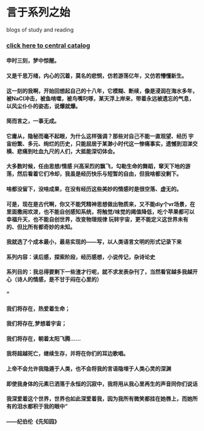 # 言于系列之始
blogs of study and reading
### [click here to central catalog](https://ahajunzi.github.io/web_building/index.html)

#### 申时三刻，梦中惊醒。
####        又是千思万绪，内心的沉着，莫名的悲悯，仿若游荡亿年，又仿若懵懂新生。
####        这一刻的我啊，开始回想起自己的十八年，它模糊、断续，像是浸润在海水多年，被NaCl冲击，被鱼啃噬，被鸟嘴叼啄，某天浮上岸来，带着永远被遗忘的气息，以风尘仆仆的姿态，说爆就爆。

####        简而言之，一事无成。
####    它庸从，隐秘而毫不起眼，为什么这样强调？那些对自己不能一直观望、经历 宇宙纷繁、多元、绚烂的历史，只能屈居于某渺小时代这一惨痛事实，遗憾到泪涕交横、悲痛到吐血九尺的人们，大抵能深切体会。

####       大多数时候，任由思想/情感 兴高采烈的飘飞，勾勒生命的舞蹈，窜天下地的游荡，然后看着它们冷却，我虽是经历快乐与短暂的自由，但我啥都没剩下。
####      啥都没留下，没啥成果，在没有经历这些美妙的情感时是很空落、虚无的。
####      可是，现在是古代啊，你又不能凭精神思想做出物质来，又不能diy个vr场景，在里面撒闹欢泼，也不能自创感知系统，将触觉/味觉的阈值降低，吃个苹果都可以幸福升天，也不能自创世界，改变物理规律 玩转宇宙，更不能定义这世界未有的、但比所有都奇妙的未知。
####     我就选了个成本最小，最易实现的——写，以人类语言文明的形式记录下来
####     系列内容：读后感，探索阶段，经历感想，小说传记，杂诗论史
####     系列目的：我总得要剩下一些渣才行呢，就不求发表杂刊了，当然看官越多我越开心（诗人的情感，是不甘于闷在心里的）


####     “ 
####    我们将存在，热爱着生命；
####    我们将存在,梦想着宇宙；
####    我们将存在，朝着太阳飞腾......
####    我将超越死亡，继续生存，并将在你们的耳边歌唱。
####    上帝不会允许我隐遁于人类，也不会将我的言语隐埋于人类心灵的深渊
####    即使我身体的元素已洒落于永恒的沉寂中，我将用从我心里再生的声音同你们说话
####    我深爱着这个世界，世界也如此深爱着我，因为我所有微笑都挂在她唇上，而她所有的泪水都积于我的眼中”

      
####                                                                                                  ——纪伯伦《先知园》
